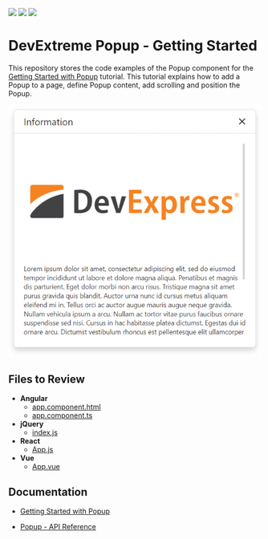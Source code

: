 <!-- default badges list -->
![](https://img.shields.io/endpoint?url=https://codecentral.devexpress.com/api/v1/VersionRange/355513332/23.1.3%2B)
[![](https://img.shields.io/badge/Open_in_DevExpress_Support_Center-FF7200?style=flat-square&logo=DevExpress&logoColor=white)](https://supportcenter.devexpress.com/ticket/details/T988263)
[![](https://img.shields.io/badge/📖_How_to_use_DevExpress_Examples-e9f6fc?style=flat-square)](https://docs.devexpress.com/GeneralInformation/403183)
<!-- default badges end -->
# DevExtreme Popup - Getting Started

This repository stores the code examples of the Popup component for the [Getting Started with Popup](https://js.devexpress.com/Documentation/Guide/UI_Components/Popup/Getting_Started_with_Popup/) tutorial. This tutorial explains how to add a Popup to a page, define Popup content, add scrolling and position the Popup.

<div align="center"><img src="./popup.png" /></div>

## Files to Review

- **Angular**
    - [app.component.html](angular/src/app/app.component.html)
    - [app.component.ts](angular/src/app/app.component.ts)
- **jQuery**
    - [index.js](jquery/src/index.js)
- **React**
    - [App.js](react/src/App.js)
- **Vue**
    - [App.vue](vue/src/App.vue)

## Documentation

- [Getting Started with Popup](https://js.devexpress.com/Documentation/Guide/UI_Components/Popup/Getting_Started_with_Popup/)

- [Popup - API Reference](https://js.devexpress.com/Documentation/ApiReference/UI_Components/dxPopup/)
